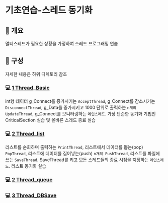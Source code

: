 # 기초연습-스레드 동기화
## 📢 개요
 멀티스레드가 필요한 상황을 가정하여 스레드 프로그래밍 연습
  
## 📑 구성
  자세한 내용은 하위 디렉토리 참조

### 💻 [1 Thread_Basic](https://github.com/kbm0996/-CppBasic-ThreadBasic/tree/master/1%20Thread_Basic)
 int형 데이터 g_Connect를 증가시키는 `AcceptThread`, g_Connect를 감소시키는 `DisconnectThread`, g_Data를 증가시키고 1000 단위로 출력하는 `n개의 UpdateThread`, g_Connect를 모니터링하는 `메인스레드`. 가장 단순한 동기화 기법인 CriticalSection 실습 및 올바른 스레드 종료 실습

  
### 💻 [2 Thread_list](https://github.com/kbm0996/-CppBasic-ThreadBasic/tree/master/2%20Thread_list)
 리스트를 순회하며 출력하는 `PrintThread`, 리스트에서 데이터를 뽑는(pop) `PopThread`, 리스트에 데이터를 집어넣는(push) `n개의 PushThread`, 리스트를 파일에 쓰는 `SaveThread`. SaveThread를 키고 모든 스레드들의 종료 시점을 지정하는 `메인스레드`. 리스트 동기화 실습


### 💻 [2 Thread_queue](https://github.com/kbm0996/-CppBasic-ThreadBasic/tree/master/2%20Thread_queue)

  
### 💻 [3 Thread_DBSave](https://github.com/kbm0996/-CppBasic-ThreadBasic/tree/master/3%20Thread_DBSave)

  
